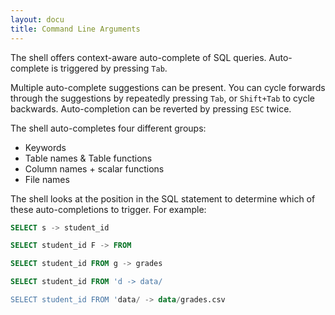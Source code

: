 ```yaml
---
layout: docu
title: Command Line Arguments
---
```


The shell offers context-aware auto-complete of SQL queries. Auto-complete is triggered by pressing `Tab`.

Multiple auto-complete suggestions can be present. You can cycle forwards through the suggestions by repeatedly pressing `Tab`, or `Shift+Tab` to cycle backwards. Auto-completion can be reverted by pressing `ESC` twice. 

The shell auto-completes four different groups:

* Keywords
* Table names & Table functions
* Column names + scalar functions
* File names

The shell looks at the position in the SQL statement to determine which of these auto-completions to trigger. For example:

```sql
SELECT s -> student_id

SELECT student_id F -> FROM

SELECT student_id FROM g -> grades

SELECT student_id FROM 'd -> data/

SELECT student_id FROM 'data/ -> data/grades.csv
```
